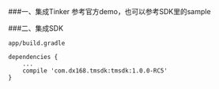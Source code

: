 ###一、集成Tinker
参考官方demo，也可以参考SDK里的sample

###二、集成SDK

`app/build.gradle`
````
dependencies {
    ...
    compile 'com.dx168.tmsdk:tmsdk:1.0.0-RC5'
}
````

